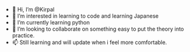 - 👋 Hi, I’m @Kirpal
- 👀 I’m interested in learning to code and learning Japanese
- 🌱 I’m currently learning python
- 💞️ I’m looking to collaborate on something easy to put the theory into practice.
- 📫 Still learning and will update when i feel more comfortable.

<!---
Kirps87/Kirps87 is a ✨ special ✨ repository because its `README.md` (this file) appears on your GitHub profile.
You can click the Preview link to take a look at your changes.
--->
